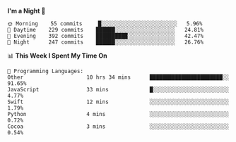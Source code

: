 <!--START_SECTION:waka-->
**I'm a Night 🦉** 

```text
🌞 Morning    55 commits     █░░░░░░░░░░░░░░░░░░░░░░░░   5.96% 
🌆 Daytime    229 commits    ██████░░░░░░░░░░░░░░░░░░░   24.81% 
🌃 Evening    392 commits    ██████████░░░░░░░░░░░░░░░   42.47% 
🌙 Night      247 commits    ██████░░░░░░░░░░░░░░░░░░░   26.76%

```


📊 **This Week I Spent My Time On** 

```text
💬 Programming Languages: 
Other                    10 hrs 34 mins      ███████████████████████░░   91.65% 
JavaScript               33 mins             █░░░░░░░░░░░░░░░░░░░░░░░░   4.77% 
Swift                    12 mins             ░░░░░░░░░░░░░░░░░░░░░░░░░   1.79% 
Python                   4 mins              ░░░░░░░░░░░░░░░░░░░░░░░░░   0.72% 
Cocoa                    3 mins              ░░░░░░░░░░░░░░░░░░░░░░░░░   0.54%

```


<!--END_SECTION:waka-->
